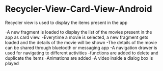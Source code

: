 # Recycler-View-Card-View-Android
Recycler view is used to display the items present in the app

-A new fragment is loaded to display the list of the movies present in the app as card view.
-Everytime a movie is selected, a new fragment gets loaded and the details of the movie will  be shown
-The details of the movie can be shared through bluetooth or messaging app
-A navigation drawer is used for navigating to different activities
-functions are added to delete and duplicate the items
-Animations are added
-A video inside a dialog box is played
